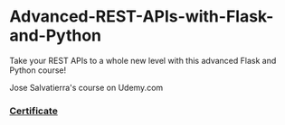 # Advanced-REST-APIs-with-Flask-and-Python

Take your REST APIs to a whole new level with this advanced Flask and Python course! 

 Jose Salvatierra's course on Udemy.com

 ### [Certificate](https://nlb.udemy.com/certificate/UC-944952d4-249a-47f2-96ff-634a8f56b4cf/)

